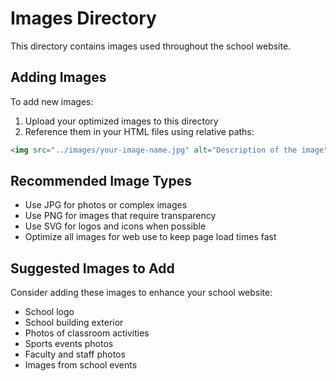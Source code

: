 # Images Directory

This directory contains images used throughout the school website.

## Adding Images

To add new images:
1. Upload your optimized images to this directory
2. Reference them in your HTML files using relative paths:
   
```html
<img src="../images/your-image-name.jpg" alt="Description of the image">
```

## Recommended Image Types

- Use JPG for photos or complex images
- Use PNG for images that require transparency
- Use SVG for logos and icons when possible
- Optimize all images for web use to keep page load times fast

## Suggested Images to Add

Consider adding these images to enhance your school website:
- School logo
- School building exterior
- Photos of classroom activities
- Sports events photos
- Faculty and staff photos
- Images from school events
